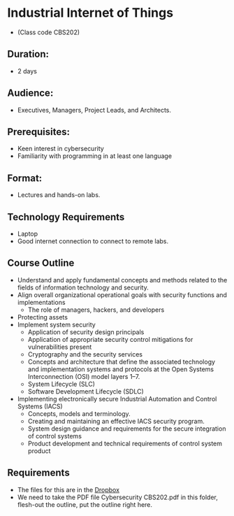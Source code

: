# Industrial Internet of Things
* (Class code CBS202)

## Duration: 
 * 2 days
## Audience: 
 * Executives, Managers, Project Leads, and Architects.
## Prerequisites:
 * Keen interest in cybersecurity
 * Familiarity with programming in at least one language
 
## Format:
* Lectures and hands-on labs.

## Technology Requirements
 * Laptop
 * Good internet connection to connect to remote labs.
 

## Course Outline

 * Understand and apply fundamental concepts and methods related to the fields of
information technology and security.
 * Align overall
organizational operational goals with security functions and
implementations
     - The role of managers, hackers, and developers
* Protecting assets
* Implement system security
   - Application of security design principals
   - Application of appropriate security control mitigations for vulnerabilities present
   - Cryptography and the security services
   - Concepts and architecture that define the associated technology and
implementation systems and protocols at the Open Systems Interconnection
(OSI) model layers 1–7.
   - System Lifecycle (SLC)
   - Software Development Lifecycle (SDLC)
* Implementing electronically secure Industrial Automation and Control Systems (IACS)
  - Concepts, models and terminology.
   - Creating and maintaining an effective IACS security program.
   - System design guidance and requirements for the secure integration of control systems
   - Product development and technical requirements of control system product

## Requirements
* The files for this are in the [Dropbox](https://www.dropbox.com/home/Mark%20Kerzner/NIIT)
* We need to take the PDF file Cybersecurity CBS202.pdf in this folder,
flesh-out the outline, put the outline right here. 
